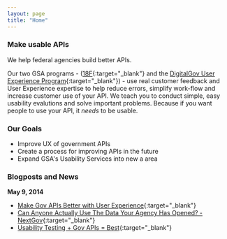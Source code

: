 ```yaml
---
layout: page
title: "Home"
---
```


### Make usable APIs

We help federal agencies build better APIs.  
  
Our two GSA programs - ([18F](https://18f.gsa.gov/){:target="_blank"} and the [DigitalGov User Experience Program](https://www.digitalgov.gov/resources/digitalgov-user-experience-program/){:target="_blank"}) - use real customer feedback and User Experience expertise to help reduce errors, simplify work-flow and increase customer use of your API. 
We teach you to conduct simple, easy usability evalutions and solve important problems. 
Because if you want people to use your API, it *needs* to be usable.


### Our Goals 

* Improve UX of government APIs 
* Create a process for improving APIs in the future
* Expand GSA's Usability Services into new a area

### Blogposts and News

**May 9, 2014**  

* [Make Gov APIs Better with User Experience](http://www.digitalgov.gov/2014/05/09/make-gov-apis-better-with-user-experience/){:target="_blank"}  
* [Can Anyone Actually Use The Data Your Agency Has Opened? - NextGov](http://www.nextgov.com/technology-news/tech-insider/2014/05/can-anyone-actually-use-data-your-agency-has-opened/84202/?oref=voicesmodule){:target="_blank"}  
* [Usability Testing + Gov APIs = Best](https://www.digitalgov.gov/2013/04/29/usability-testing-gov-apis-best/){:target="_blank"}
